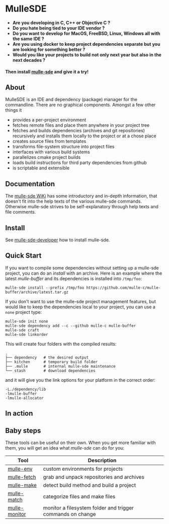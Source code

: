 # MulleSDE

* <b>Are you developing in C, C++ or Objective C ?</b>
* <b>Do you hate being tied to your IDE vendor ?</b>
* <b>Do you want to develop for MacOS, FreeBSD, Linux, Windows all with the same IDE ?</b>
* <b>Are you using docker to keep project dependencies separate but you are looking for something better ?</b>
* <b>Would you like your projects to build not only next year but also in the next decades ?</b>

#### Then install [mulle-sde](//github.com/mulle-sde/mulle-sde) and give it a try! 

## About

MulleSDE is an IDE and dependency (package) manager for the commandline. There are no graphical components.
Amongst a few other things it

* provides a per-project environment
* fetches remote files and place them anywhere in your project tree
* fetches and builds dependencies (archives and git repositories) recursively and installs them locally to the project or at a chose place
* creates source files from templates
* transforms file-system structure into project files
* interfaces with various build systems
* parallelizes cmake project builds
* loads build instructions for third party dependencies from github
* is scriptable and extensible

## Documentation

The [mulle-sde WiKi](//github.com/mulle-sde/mulle-sde/wiki) has some introductory and
in-depth information, that doesn't fit into the help texts of the various mulle-sde commands. 
Otherwise mulle-sde strives to be self-explanatory through help texts and file comments.


## Install

See [mulle-sde-developer](//github.com/mulle-sde/mulle-sde-developer) how
to install mulle-sde.


## Quick Start

If you want to compile some dependencies without setting up a mulle-sde project,
you can do an *install* with an archive. Here is an example where the latest *mulle-buffer*
and its dependencies is installed into `/tmp/foo`:

```
mulle-sde install --prefix /tmp/foo https://github.com/mulle-c/mulle-buffer/archive/latest.tar.gz
```

If you don't want to use the mulle-sde project management features, but would like to
keep the dependencies local to your project, you can use a `none` project type:

```
mulle-sde init none
mulle-sde dependency add --c --github mulle-c mulle-buffer
mulle-sde craft
mulle-sde linkorder
```

This will create four folders with the compiled results:

```
.
├── dependency   # the desired output
├── kitchen      # temporary build folder
├── .mulle       # internal mulle-sde maintenance
└── stash        # download dependencies
```

and it will give you the link options for your platform in the correct order:

```
-L./dependency/lib
-lmulle-buffer
-lmulle-allocator
```

## In action

<script id="asciicast-223917"
        src="https://asciinema.org/a/223917.js"
        async>
</script>


## Baby steps

These tools can be useful on their own. When you get more familiar with them,
you will get an idea what *mulle-sde* can do for you:

Tool                                                  | Description
------------------------------------------------------|-------------------------
[mulle-env](//github.com/mulle-sde/mulle-env)         | custom environments for projects
[mulle-fetch](//github.com/mulle-sde/mulle-fetch)     | grab and unpack repositories and archives
[mulle-make](//github.com/mulle-sde/mulle-make)       | detect build method and build a project
[mulle-match](//github.com/mulle-sde/mulle-match)     | categorize files and make files
[mulle-monitor](//github.com/mulle-sde/mulle-monitor) | monitor a filesystem folder and trigger commands on change

